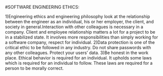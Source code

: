 #SOFTWARE ENGINEERING ETHICS:


1)Engineering ethics and engineering philosophy look at the relationship between the engineer as an individual, his or her employer, the client, and society in general.Interaction with other colleagues is necessary in a company. Client and employee relationship matters a lot for a project to be in a stabilized state. It involves more responsibilities than simply working for a software company, respect for individual.
2)Data protection is one of the critical ethic to be followed in any industry. Do not share passwords with any other colleagues. Protect your users’ data. 
3)Be honest in the work place. Ethical behavior is required for an individual. It upholds some laws which is required for an individual to follow. These laws are required for a person to be morally correct.